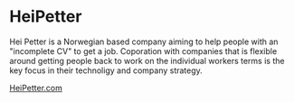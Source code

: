 # HeiPetter

Hei Petter is a Norwegian based company aiming to help people with an "incomplete CV" to get a job. Coporation with companies that is flexible around getting people back to work on the individual workers terms is the key focus in their technoligy and company strategy. 

[HeiPetter.com](https://heipetter.com/)
